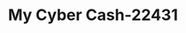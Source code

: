 ---
f_zip-code: 35565
f_state-code: AL
title: My Cyber Cash-22431
f_phone: 205-486-1702
f_city-only: Haleyville
f_address: 1447 21St Street Haleyville
f_location-unique-id: '22431'
slug: my-cyber-cash-22431
updated-on: '2024-05-30T13:46:58.046Z'
created-on: '2024-05-30T13:36:59.803Z'
published-on: '2024-05-30T13:54:32.469Z'
f_city-state: cms/city/haleyville-al.md
f_company: cms/company/my-cyber-cash.md
f_state: cms/state/alabama.md
layout: '[payday-loan].html'
tags: payday-loan
---
